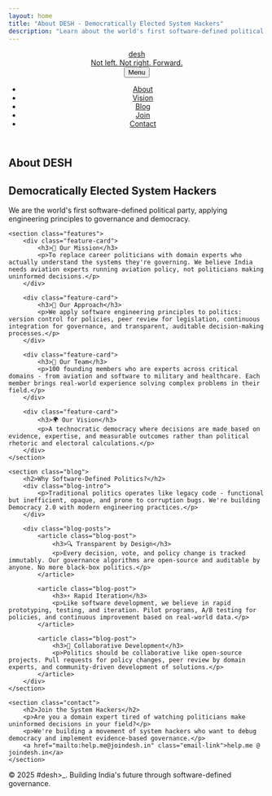 ```yaml
---
layout: home
title: "About DESH - Democratically Elected System Hackers"
description: "Learn about the world's first software-defined political party and our mission to bring domain expertise to governance."
---
```


<header>
    <nav class="container">
        <a href="/" class="brand">
            <div class="logo">desh</div>
            <div class="tagline-header">Not left. Not right. Forward.</div>
        </a>
        <button class="mobile-menu-toggle" id="mobile-menu-toggle">Menu</button>
        <ul class="nav-links" id="nav-links">
            <li><a href="/about/" class="active">About</a></li>
            <li><a href="/vision/">Vision</a></li>
            <li><a href="/#blog">Blog</a></li>
            <li><a href="/join/">Join</a></li>
            <li><a href="/#contact">Contact</a></li>
        </ul>
    </nav>
</header>

<main class="container">
    <section class="hero">
        <h1>About DESH</h1>
        <h2>Democratically Elected System Hackers</h2>
        <p>We are the world's first software-defined political party, applying engineering principles to governance and democracy.</p>
    </section>

    <section class="features">
        <div class="feature-card">
            <h3>🎯 Our Mission</h3>
            <p>To replace career politicians with domain experts who actually understand the systems they're governing. We believe India needs aviation experts running aviation policy, not politicians making uninformed decisions.</p>
        </div>

        <div class="feature-card">
            <h3>🔧 Our Approach</h3>
            <p>We apply software engineering principles to politics: version control for policies, peer review for legislation, continuous integration for governance, and transparent, auditable decision-making processes.</p>
        </div>

        <div class="feature-card">
            <h3>👥 Our Team</h3>
            <p>100 founding members who are experts across critical domains - from aviation and software to military and healthcare. Each member brings real-world experience solving complex problems in their field.</p>
        </div>

        <div class="feature-card">
            <h3>🌍 Our Vision</h3>
            <p>A technocratic democracy where decisions are made based on evidence, expertise, and measurable outcomes rather than political rhetoric and electoral calculations.</p>
        </div>
    </section>

    <section class="blog">
        <h2>Why Software-Defined Politics?</h2>
        <div class="blog-intro">
            <p>Traditional politics operates like legacy code - functional but inefficient, opaque, and prone to corruption bugs. We're building Democracy 2.0 with modern engineering practices.</p>
        </div>
        
        <div class="blog-posts">
            <article class="blog-post">
                <h3>🔍 Transparent by Design</h3>
                <p>Every decision, vote, and policy change is tracked immutably. Our governance algorithms are open-source and auditable by anyone. No more black-box politics.</p>
            </article>

            <article class="blog-post">
                <h3>⚡ Rapid Iteration</h3>
                <p>Like software development, we believe in rapid prototyping, testing, and iteration. Pilot programs, A/B testing for policies, and continuous improvement based on real-world data.</p>
            </article>

            <article class="blog-post">
                <h3>🤝 Collaborative Development</h3>
                <p>Politics should be collaborative like open-source projects. Pull requests for policy changes, peer review by domain experts, and community-driven development of solutions.</p>
            </article>
        </div>
    </section>

    <section class="contact">
        <h2>Join the System Hackers</h2>
        <p>Are you a domain expert tired of watching politicians make uninformed decisions in your field?</p>
        <p>We're building a movement of system hackers who want to debug democracy and implement evidence-based governance.</p>
        <a href="mailto:help.me@joindesh.in" class="email-link">help.me @ joindesh.in</a>
    </section>
</main>

<footer class="container">
    <p>&copy; 2025 #desh>_. Building India's future through software-defined governance.</p>
</footer>

<script>
    // Smooth scrolling for navigation links
    document.querySelectorAll('a[href^="#"]').forEach(anchor => {
        anchor.addEventListener('click', function (e) {
            e.preventDefault();
            const target = this.getAttribute('href').substring(1);
            if (target) {
                window.location.href = '/#' + target;
            }
        });
    });

    // Mobile menu toggle functionality
    const mobileMenuToggle = document.getElementById('mobile-menu-toggle');
    const navLinks = document.getElementById('nav-links');

    if (mobileMenuToggle && navLinks) {
        mobileMenuToggle.addEventListener('click', function () {
            navLinks.classList.toggle('active');

            // Update button text
            if (navLinks.classList.contains('active')) {
                this.textContent = 'Close';
            } else {
                this.textContent = 'Menu';
            }
        });

        // Close mobile menu when clicking outside
        document.addEventListener('click', function (e) {
            if (!e.target.closest('nav') && navLinks.classList.contains('active')) {
                navLinks.classList.remove('active');
                mobileMenuToggle.textContent = 'Menu';
            }
        });
    }
</script>